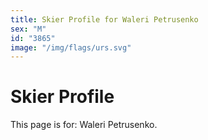 ```yaml
---
title: Skier Profile for Waleri Petrusenko
sex: "M"
id: "3865"
image: "/img/flags/urs.svg" 
---
```


# Skier Profile

This page is for: Waleri Petrusenko.
    